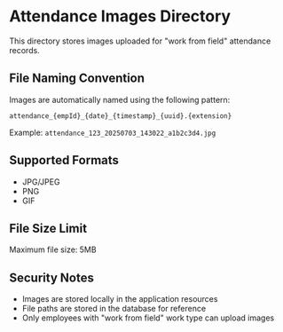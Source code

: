 # Attendance Images Directory

This directory stores images uploaded for "work from field" attendance records.

## File Naming Convention
Images are automatically named using the following pattern:
```
attendance_{empId}_{date}_{timestamp}_{uuid}.{extension}
```

Example: `attendance_123_20250703_143022_a1b2c3d4.jpg`

## Supported Formats
- JPG/JPEG
- PNG
- GIF

## File Size Limit
Maximum file size: 5MB

## Security Notes
- Images are stored locally in the application resources
- File paths are stored in the database for reference
- Only employees with "work from field" work type can upload images
